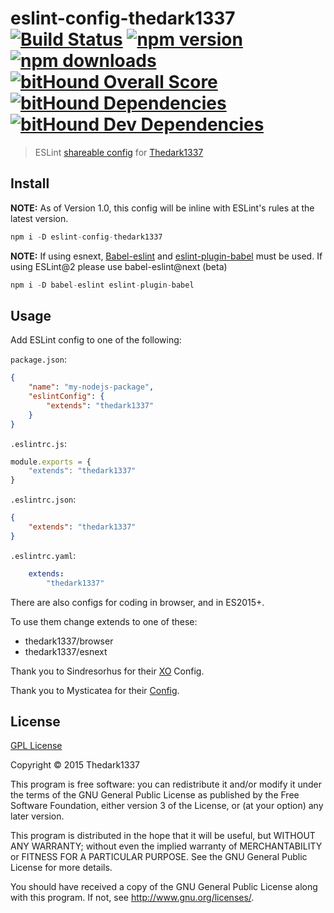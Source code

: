 # eslint-config-thedark1337  [![Build Status](https://img.shields.io/travis/thedark1337/eslint-config-thedark1337.svg)](https://travis-ci.org/thedark1337/eslint-config-thedark1337)   [![npm version](http://img.shields.io/npm/v/eslint-config-thedark1337.svg)](https://npmjs.org/package/eslint-config-thedark1337) [![npm downloads](https://img.shields.io/npm/dm/eslint-config-thedark1337.svg)](https://npmjs.org/package/eslint-config-thedark1337) [![bitHound Overall Score](https://www.bithound.io/github/thedark1337/eslint-config-thedark1337/badges/score.svg)](https://www.bithound.io/github/thedark1337/eslint-config-thedark1337) [![bitHound Dependencies](https://www.bithound.io/github/thedark1337/eslint-config-thedark1337/badges/dependencies.svg)](https://www.bithound.io/github/thedark1337/eslint-config-thedark1337/master/dependencies/npm) [![bitHound Dev Dependencies](https://www.bithound.io/github/thedark1337/eslint-config-thedark1337/badges/devDependencies.svg)](https://www.bithound.io/github/thedark1337/eslint-config-thedark1337/master/dependencies/npm)

> ESLint [shareable config](http://eslint.org/docs/developer-guide/shareable-configs.html) for [Thedark1337](https://github.com/thedark1337)

## Install

**NOTE:** As of Version 1.0, this config will be inline with ESLint's rules at the latest version.

``` javascript
npm i -D eslint-config-thedark1337
```

**NOTE:** If using esnext,  [Babel-eslint](npmjs.com/package/babel-eslint) and [eslint-plugin-babel](https://www.npmjs.com/package/eslint-plugin-babel) must be used. If using ESLint@2 please use babel-eslint@next (beta)
```javascript
npm i -D babel-eslint eslint-plugin-babel
```

## Usage

Add ESLint config to one of the following:

`package.json`:

```json
{
    "name": "my-nodejs-package",
    "eslintConfig": {
        "extends": "thedark1337"
    }
}
```

`.eslintrc.js`:

```js
module.exports = {
    "extends": "thedark1337"
}
```
`.eslintrc.json`:

```json
{
    "extends": "thedark1337"
}
```
`.eslintrc.yaml`:

```yaml
    extends:
        "thedark1337"
```

There are also configs for coding in browser, and in ES2015+.

To use them change extends to one of these:

* thedark1337/browser
* thedark1337/esnext


Thank you to Sindresorhus for their [XO](https://github.com/sindresorhus/eslint-config-xo) Config.

Thank you to Mysticatea for their [Config](https://github.com/mysticatea/eslint-config).

## License

[GPL License](https://github.com/thedark1337/eslint-config-thedark1337/blob/master/LICENSE)

Copyright &copy; 2015 Thedark1337

This program is free software: you can redistribute it and/or modify it under the terms of the GNU General Public License as published by the Free Software Foundation, either version 3 of the License, or (at your option) any later version.

This program is distributed in the hope that it will be useful, but WITHOUT ANY WARRANTY; without even the implied warranty of MERCHANTABILITY or FITNESS FOR A PARTICULAR PURPOSE. See the GNU General Public License for more details.

You should have received a copy of the GNU General Public License along with this program. If not, see http://www.gnu.org/licenses/.
